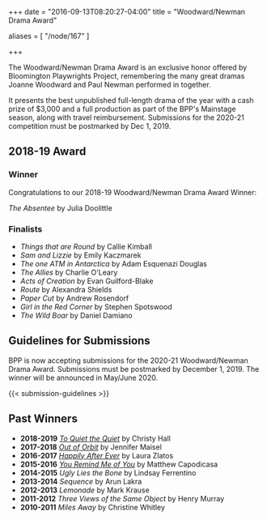 +++
date = "2016-09-13T08:20:27-04:00"
title = "Woodward/Newman Drama Award"

aliases = [
    "/node/167"
]

+++

The Woodward/Newman Drama Award is an exclusive honor offered by Bloomington Playwrights Project, remembering the many great dramas Joanne Woodward and Paul Newman performed in together.

It presents the best unpublished full-length drama of the year with a cash prize of $3,000 and a full production as part of the BPP's Mainstage season, along with travel reimbursement. Submissions for the 2020-21 competition must be postmarked by Dec 1, 2019.

## 2018-19 Award

### Winner

Congratulations to our 2018-19 Woodward/Newman Drama Award Winner:

_The Absentee_ by Julia Doolittle

### Finalists

* _Things that are Round_ by Callie Kimball
* _Sam and Lizzie_ by Emily Kaczmarek
* _The one ATM in Antarctica_ by Adam Esquenazi Douglas
* _The Allies_ by Charlie O'Leary
* _Acts of Creation_ by Evan Guilford-Blake
* _Route_ by Alexandra Shields
* _Paper Cut_ by Andrew Rosendorf
* _Girl in the Red Corner_ by Stephen Spotswood
* _The Wild Boar_ by Daniel Damiano

## Guidelines for Submissions

BPP is now accepting submissions for the 2020-21 Woodward/Newman Drama Award. Submissions must be postmarked by December 1, 2019. The winner will be announced in May/June 2020.

{{< submission-guidelines >}}

## Past Winners
* **2018-2019** [_To Quiet the Quiet_](/show/2018-2019/to-quiet-the-quiet) by Christy Hall
* **2017-2018** [_Out of Orbit_](/show/2017-2018/out-of-orbit/) by Jennifer Maisel
* **2016-2017** [_Happily After Ever_](/show/2016-2017/happily-after-ever/) by Laura Zlatos
* **2015-2016** [_You Remind Me of You_](/show/2015-2016/you-remind-me-of-you/) by Matthew Capodicasa
* **2014-2015** _Ugly Lies the Bone_ by Lindsay Ferrentino
* **2013-2014** _Sequence_ by Arun Lakra
* **2012-2013** _Lemonade_ by Mark Krause
* **2011-2012** _Three Views of the Same Object_ by Henry Murray
* **2010-2011** _Miles Away_ by Christine Whitley
